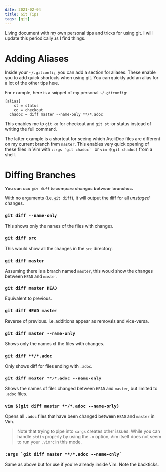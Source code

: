 ```yaml
--- 
date: 2021-02-04
title: Git Tips
tags: [git]
---
```


Living document with my own personal tips and tricks for using git.
I will update this periodically as I find things.

# Adding Aliases

Inside your `~/.gitconfig`, you can add a section for aliases.
These enable you to add quick shortcuts when using git.
You can quickly add an alias for a lot of the other tips here.

For example, here is a snippet of my personal `~/.gitconfig`:

```
[alias]
	st = status
	co = checkout
  chadoc = diff master --name-only **/*.adoc
```

This enables me to `git co` for checkout and `git st` for status instead of writing the full command.

The latter example is a shortcut for seeing which AsciiDoc files are different on my current branch from `master`.
This enables very quick opening of these files in Vim with ``:args `git chadoc` `` or `vim $(git chadoc)` from a shell.

# Diffing Branches

You can use `git diff` to compare changes between branches.

With no arguments (i.e. `git diff`), it will output the diff for all _unstaged_ changes.

### `git diff --name-only`

This shows only the names of the files with changes.

### `git diff src`

This would show all the changes in the `src` directory.

### `git diff master`

Assuming there is a branch named `master`, this would show the changes between `HEAD` and `master`.

### `git diff master HEAD`

Equivalent to previous.

### `git diff HEAD master`

Reverse of previous. i.e. additions appear as removals and vice-versa.

### `git diff master --name-only`

Shows only the names of the files with changes.

### `git diff **/*.adoc`

Only shows diff for files ending with `.adoc`.

### `git diff master **/*.adoc --name-only`

Shows the names of files changed between `HEAD` and `master`, but limited to `.adoc` files.

### `vim $(git diff master **/*.adoc --name-only)`

Opens all `.adoc` files that have been changed between `HEAD` and `master` in Vim.

> Note that trying to pipe into `xargs` creates other issues.
While you can handle `stdin` properly by using the `-o` option, Vim itself does not seem to run your `.vimrc` in this mode.

### ``:args `git diff master **/*.adoc --name-only` ``

Same as above but for use if you're already inside Vim.
Note the backticks.
